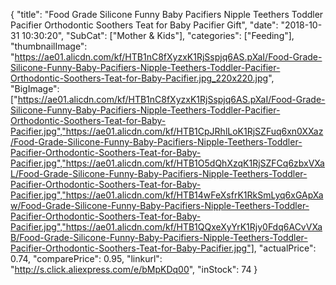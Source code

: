 {
	"title": "Food Grade Silicone Funny Baby Pacifiers Nipple Teethers Toddler Pacifier Orthodontic Soothers Teat for Baby Pacifier Gift",
	"date": "2018-10-31 10:30:20",
	"SubCat": ["Mother & Kids"],
	"categories": ["Feeding"],
	"thumbnailImage": "https://ae01.alicdn.com/kf/HTB1nC8fXyzxK1RjSspjq6AS.pXaI/Food-Grade-Silicone-Funny-Baby-Pacifiers-Nipple-Teethers-Toddler-Pacifier-Orthodontic-Soothers-Teat-for-Baby-Pacifier.jpg_220x220.jpg",
	"BigImage": ["https://ae01.alicdn.com/kf/HTB1nC8fXyzxK1RjSspjq6AS.pXaI/Food-Grade-Silicone-Funny-Baby-Pacifiers-Nipple-Teethers-Toddler-Pacifier-Orthodontic-Soothers-Teat-for-Baby-Pacifier.jpg","https://ae01.alicdn.com/kf/HTB1CpJRhlLoK1RjSZFuq6xn0XXaz/Food-Grade-Silicone-Funny-Baby-Pacifiers-Nipple-Teethers-Toddler-Pacifier-Orthodontic-Soothers-Teat-for-Baby-Pacifier.jpg","https://ae01.alicdn.com/kf/HTB1O5dQhXzqK1RjSZFCq6zbxVXaL/Food-Grade-Silicone-Funny-Baby-Pacifiers-Nipple-Teethers-Toddler-Pacifier-Orthodontic-Soothers-Teat-for-Baby-Pacifier.jpg","https://ae01.alicdn.com/kf/HTB14wFeXsfrK1RkSmLyq6xGApXaw/Food-Grade-Silicone-Funny-Baby-Pacifiers-Nipple-Teethers-Toddler-Pacifier-Orthodontic-Soothers-Teat-for-Baby-Pacifier.jpg","https://ae01.alicdn.com/kf/HTB1QQxeXyYrK1Rjy0Fdq6ACvVXaB/Food-Grade-Silicone-Funny-Baby-Pacifiers-Nipple-Teethers-Toddler-Pacifier-Orthodontic-Soothers-Teat-for-Baby-Pacifier.jpg"],
	"actualPrice": 0.74,
	"comparePrice": 0.95,
	"linkurl": "http://s.click.aliexpress.com/e/bMpKDq00",
	"inStock": 74
}
